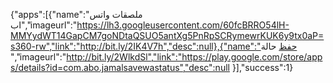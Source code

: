 
  {"apps":[{"name":"ملصقات واتس اب","imageurl":"https://lh3.googleusercontent.com/60fcBRRO54lH-MMYydWT14GapCM7goNDtaQSUO5antXg5PnRpSCRymewrKUK6y9tx0aP=s360-rw","link":"http://bit.ly/2IK4V7h","desc":null},{"name":"حفظ حالة ","imageurl":"http://bit.ly/2WlkdSl","link":"https://play.google.com/store/apps/details?id=com.abo.jamalsavewastatus","desc":null
}],"success":1}
